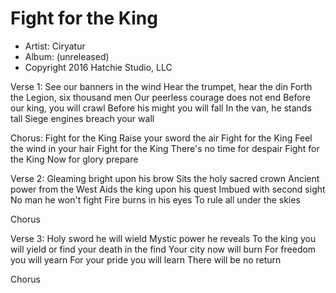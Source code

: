 # Fight for the King

* Artist: Ciryatur 
* Album: (unreleased) 
* Copyright 2016 Hatchie Studio, LLC

Verse 1:
See our banners in the wind
Hear the trumpet, hear the din
Forth the Legion, six thousand men
Our peerless courage does not end
Before our king, you will crawl
Before his might you will fall
In the van, he stands tall
Siege engines breach your wall

Chorus:
Fight for the King
Raise your sword the air
Fight for the King
Feel the wind in your hair
Fight for the King
There's no time for despair
Fight for the King
Now for glory prepare

Verse 2:
Gleaming bright upon his brow
Sits the holy sacred crown
Ancient power from the West
Aids the king upon his quest
Imbued with second sight
No man he won't fight
Fire burns in his eyes
To rule all under the skies

Chorus

Verse 3:
Holy sword he will wield
Mystic power he reveals
To the king you will yield
or find your death in the find
Your city now will burn
For freedom you will yearn
For your pride you will learn
There will be no return

Chorus
```
